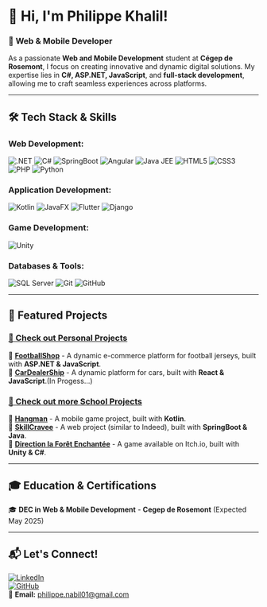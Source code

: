 # 👋 Hi, I'm **Philippe Khalil**!

### 🚀 **Web & Mobile Developer**

As a passionate **Web and Mobile Development** student at **Cégep de Rosemont**, I focus on creating innovative and dynamic digital solutions. My expertise lies in **C#, ASP.NET, JavaScript**, and **full-stack development**, allowing me to craft seamless experiences across platforms.

---

## 🛠️ **Tech Stack & Skills**

### **Web Development:**
![.NET](https://img.shields.io/badge/.NET-%23512BD4.svg?style=for-the-badge&logo=dotnet&logoColor=white)
![C#](https://img.shields.io/badge/C%23-%23239120.svg?style=for-the-badge&logo=c-sharp&logoColor=white)
![SpringBoot](https://img.shields.io/badge/SpringBoot-%236DB33F.svg?style=for-the-badge&logo=spring&logoColor=white)
![Angular](https://img.shields.io/badge/Angular-%23DD0031.svg?style=for-the-badge&logo=angular&logoColor=white)
![Java JEE](https://img.shields.io/badge/Java%20JEE-%23ED8B00.svg?style=for-the-badge&logo=java&logoColor=white)
![HTML5](https://img.shields.io/badge/HTML5-%23E34F26.svg?style=for-the-badge&logo=html5&logoColor=white)
![CSS3](https://img.shields.io/badge/CSS3-%231572B6.svg?style=for-the-badge&logo=css3&logoColor=white)
![PHP](https://img.shields.io/badge/PHP-%23777BB4.svg?style=for-the-badge&logo=php&logoColor=white)
![Python](https://img.shields.io/badge/Python-%233776AB.svg?style=for-the-badge&logo=python&logoColor=white)

### **Application Development:**
![Kotlin](https://img.shields.io/badge/Kotlin-%230095D5.svg?style=for-the-badge&logo=kotlin&logoColor=white)
![JavaFX](https://img.shields.io/badge/JavaFX-%23ED8B00.svg?style=for-the-badge&logo=java&logoColor=white)
![Flutter](https://img.shields.io/badge/Flutter-%2302569B.svg?style=for-the-badge&logo=flutter&logoColor=white)
![Django](https://img.shields.io/badge/Django-%23092E20.svg?style=for-the-badge&logo=django&logoColor=white)


### **Game Development:**
![Unity](https://img.shields.io/badge/Unity-%23000000.svg?style=for-the-badge&logo=unity&logoColor=white)

### **Databases & Tools:**
![SQL Server](https://img.shields.io/badge/SQL%20Server-%23CC2927.svg?style=for-the-badge&logo=microsoft-sql-server&logoColor=white)
![Git](https://img.shields.io/badge/Git-%23F05033.svg?style=for-the-badge&logo=git&logoColor=white)
![GitHub](https://img.shields.io/badge/GitHub-%23181717.svg?style=for-the-badge&logo=github&logoColor=white)

---

## 💼 **Featured Projects**

### [📌 Check out Personal Projects](#)
🔹 **[FootballShop](https://github.com/itzPhil514/FootBallShop)** - A dynamic e-commerce platform for football jerseys, built with **ASP.NET & JavaScript**.  
🔹 **[CarDealerShip](https://github.com/itzPhil514/CarDealerShip)** - A dynamic platform for cars, built with **React & JavaScript**.(In Progess...)  

### [📌 Check out more School Projects](#)
🔹 **[Hangman](https://github.com/itzPhil514/Pendu)** - A mobile game project, built with **Kotlin**.  
🔹 **[SkillCravee](https://github.com/itzPhil514/Skillcravee)** - A web project (similar to Indeed), built with **SpringBoot & Java**.  
🔹 **[Direction la Forêt Enchantée](https://itz-phil514.itch.io/direction-la-fort-enchante)** - A game available on Itch.io, built with **Unity & C#**.

---

## 🎓 **Education & Certifications**

🎓 **DEC in Web & Mobile Development** - **Cegep de Rosemont** (Expected May 2025)

---

## 📬 **Let's Connect!**

[![LinkedIn](https://img.shields.io/badge/LinkedIn-%230077B5.svg?style=for-the-badge&logo=linkedin&logoColor=white)](https://www.linkedin.com/in/philippe-khalil-804061194/)  
[![GitHub](https://img.shields.io/badge/GitHub-%23181717.svg?style=for-the-badge&logo=github&logoColor=white)](https://github.com/itzPhil514)  
📧 **Email:** [philippe.nabil01@gmail.com](mailto:philippe.nabil01@gmail.com)
